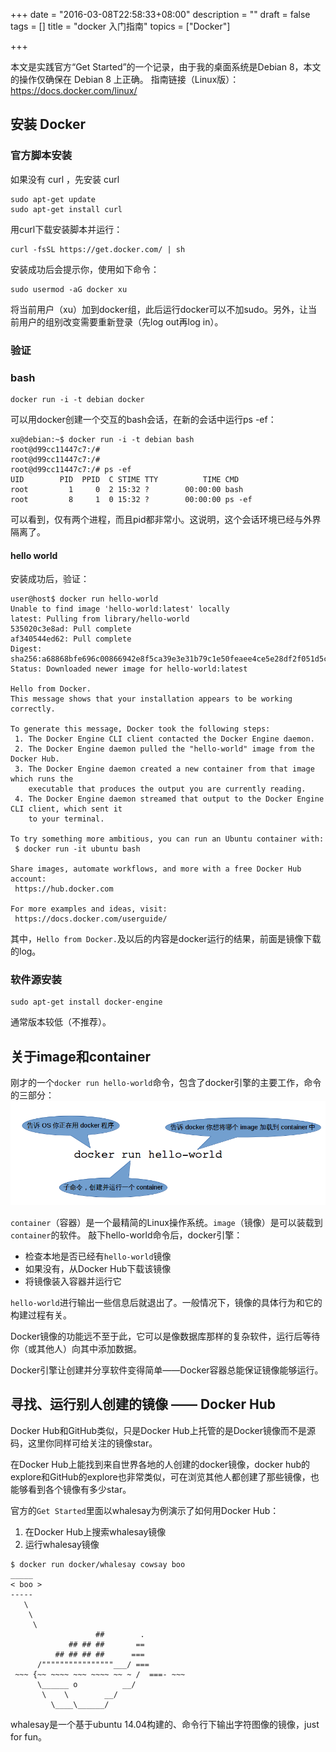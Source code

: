 +++
date = "2016-03-08T22:58:33+08:00"
description = ""
draft = false
tags = []
title = "docker 入门指南"
topics = ["Docker"]

+++

本文是实践官方“Get Started”的一个记录，由于我的桌面系统是Debian 8，本文的操作仅确保在 Debian 8 上正确。
指南链接（Linux版）： https://docs.docker.com/linux/


## 安装 Docker

### 官方脚本安装

如果没有 curl ，先安装 curl
```
sudo apt-get update
sudo apt-get install curl
```

用curl下载安装脚本并运行：
```
curl -fsSL https://get.docker.com/ | sh
```
安装成功后会提示你，使用如下命令：
```
sudo usermod -aG docker xu
```
将当前用户（xu）加到docker组，此后运行docker可以不加sudo。另外，让当前用户的组别改变需要重新登录（先log out再log in）。

### 验证

### bash
```
docker run -i -t debian docker
```
可以用docker创建一个交互的bash会话，在新的会话中运行ps -ef：
```
xu@debian:~$ docker run -i -t debian bash
root@d99cc11447c7:/#
root@d99cc11447c7:/#
root@d99cc11447c7:/# ps -ef
UID        PID  PPID  C STIME TTY          TIME CMD
root         1     0  2 15:32 ?        00:00:00 bash
root         8     1  0 15:32 ?        00:00:00 ps -ef
```
可以看到，仅有两个进程，而且pid都非常小。这说明，这个会话环境已经与外界隔离了。

<!--more-->

#### hello world
安装成功后，验证：
```
user@host$ docker run hello-world
Unable to find image 'hello-world:latest' locally
latest: Pulling from library/hello-world
535020c3e8ad: Pull complete
af340544ed62: Pull complete
Digest: sha256:a68868bfe696c00866942e8f5ca39e3e31b79c1e50feaee4ce5e28df2f051d5c
Status: Downloaded newer image for hello-world:latest

Hello from Docker.
This message shows that your installation appears to be working correctly.

To generate this message, Docker took the following steps:
 1. The Docker Engine CLI client contacted the Docker Engine daemon.
 2. The Docker Engine daemon pulled the "hello-world" image from the Docker Hub.
 3. The Docker Engine daemon created a new container from that image which runs the
    executable that produces the output you are currently reading.
 4. The Docker Engine daemon streamed that output to the Docker Engine CLI client, which sent it
    to your terminal.

To try something more ambitious, you can run an Ubuntu container with:
 $ docker run -it ubuntu bash

Share images, automate workflows, and more with a free Docker Hub account:
 https://hub.docker.com

For more examples and ideas, visit:
 https://docs.docker.com/userguide/
```
其中，`Hello from Docker.`及以后的内容是docker运行的结果，前面是镜像下载的log。


### 软件源安装
```
sudo apt-get install docker-engine
```
通常版本较低（不推荐）。

## 关于image和container
刚才的一个`docker run hello-world`命令，包含了docker引擎的主要工作，命令的三部分：
![docker command structure](/post/2016/docker-cmd-struct.png)

`container`（容器）是一个最精简的Linux操作系统。`image`（镜像）是可以装载到`container`的软件。
敲下hello-world命令后，docker引擎：
* 检查本地是否已经有`hello-world`镜像
* 如果没有，从Docker Hub下载该镜像
* 将镜像装入容器并运行它

`hello-world`进行输出一些信息后就退出了。一般情况下，镜像的具体行为和它的构建过程有关。

Docker镜像的功能远不至于此，它可以是像数据库那样的复杂软件，运行后等待你（或其他人）向其中添加数据。

Docker引擎让创建并分享软件变得简单——Docker容器总能保证镜像能够运行。


## 寻找、运行别人创建的镜像 —— Docker Hub
Docker Hub和GitHub类似，只是Docker Hub上托管的是Docker镜像而不是源码，这里你同样可给关注的镜像star。

在Docker Hub上能找到来自世界各地的人创建的docker镜像，docker hub的explore和GitHub的explore也非常类似，可在浏览其他人都创建了那些镜像，也能够看到各个镜像有多少star。

官方的`Get Started`里面以whalesay为例演示了如何用Docker Hub：
1. 在Docker Hub上搜索whalesay镜像
2. 运行whalesay镜像
```
$ docker run docker/whalesay cowsay boo
_____
< boo >
-----
   \
    \
     \
                   ##        .
             ## ## ##       ==
          ## ## ## ##      ===
      /""""""""""""""""___/ ===
 ~~~ {~~ ~~~~ ~~~ ~~~~ ~~ ~ /  ===- ~~~
      \______ o          __/
       \    \        __/
         \____\______/
```
whalesay是一个基于ubuntu 14.04构建的、命令行下输出字符图像的镜像，just for fun。
